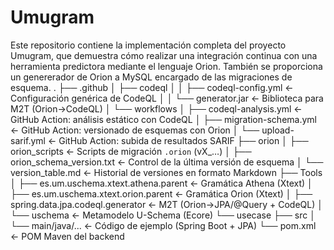 # Umugram

Este repositorio contiene la implementación completa del proyecto Umugram, que demuestra cómo realizar una integración continua con una herramienta predictora mediante el lenguaje Orion. También se proporciona un genererador de Orion a MySQL encargado de las migraciones de esquema.
.
├── .github
│   ├── codeql
│   │   ├── codeql-config.yml       ← Configuración genérica de CodeQL
│   │   └── generator.jar           ← Biblioteca para M2T (Orion→CodeQL)
│   └── workflows
│       ├── codeql-analysis.yml     ← GitHub Action: análisis estático con CodeQL
│       ├── migration-schema.yml    ← GitHub Action: versionado de esquemas con Orion
│       └── upload-sarif.yml        ← GitHub Action: subida de resultados SARIF
├── orion
│   ├── orion_scripts              ← Scripts de migración `.orion` (vX_…)
│   ├── orion_schema_version.txt   ← Control de la última versión de esquema
│   └── version_table.md           ← Historial de versiones en formato Markdown
├── Tools
│   ├── es.um.uschema.xtext.athena.parent   ← Gramática Athena (Xtext)
│   ├── es.um.uschema.xtext.orion.parent     ← Gramática Orion (Xtext)
│   ├── spring.data.jpa.codeql.generator    ← M2T (Orion→JPA/@Query + CodeQL)
│   └── uschema                              ← Metamodelo U-Schema (Ecore)
└── usecase
    ├── src
    │   └── main/java/...            ← Código de ejemplo (Spring Boot + JPA)
    └── pom.xml                      ← POM Maven del backend

